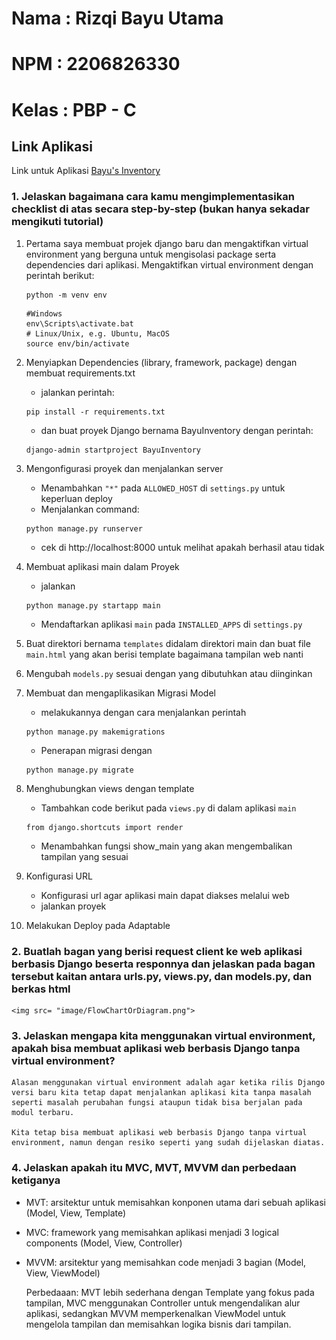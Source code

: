 # Nama        : Rizqi Bayu Utama
# NPM         : 2206826330
# Kelas       : PBP - C

## Link Aplikasi
Link untuk Aplikasi [Bayu's Inventory](https://bayuinventory.adaptable.app/)

### 1. Jelaskan bagaimana cara kamu mengimplementasikan checklist di atas secara step-by-step (bukan hanya sekadar mengikuti tutorial)
1. Pertama saya membuat projek django baru dan mengaktifkan virtual environment yang berguna untuk mengisolasi package serta dependencies dari aplikasi. Mengaktifkan virtual environment dengan perintah berikut:

    ```shell
    python -m venv env
    ```
    ```shell
    #Windows
    env\Scripts\activate.bat
    # Linux/Unix, e.g. Ubuntu, MacOS
    source env/bin/activate
    ```

2. Menyiapkan Dependencies (library, framework, package) dengan membuat requirements.txt 
    - jalankan perintah:

    ```shell
    pip install -r requirements.txt
    ```

    - dan buat proyek Django bernama BayuInventory dengan perintah:

    ```shell
    django-admin startproject BayuInventory
    ```

3. Mengonfigurasi proyek dan menjalankan server
    - Menambahkan `"*"` pada `ALLOWED_HOST` di `settings.py` untuk keperluan deploy
    - Menjalankan command:

    ```shell
    python manage.py runserver 
    ``` 

    - cek di http://localhost:8000 untuk melihat apakah berhasil atau tidak

4. Membuat aplikasi main dalam Proyek
    - jalankan 
    ```shell
    python manage.py startapp main
    ```

    - Mendaftarkan aplikasi `main` pada `INSTALLED_APPS` di `settings.py`

5. Buat direktori bernama `templates` didalam direktori main dan buat file `main.html` yang akan berisi template bagaimana tampilan web nanti

6. Mengubah `models.py` sesuai dengan yang dibutuhkan atau diinginkan

7. Membuat dan mengaplikasikan Migrasi Model
    - melakukannya dengan cara menjalankan perintah 

    ```shell 
    python manage.py makemigrations
    ```
    - Penerapan migrasi dengan

    ```shell
    python manage.py migrate 
    ```

8. Menghubungkan views dengan template
    - Tambahkan code berikut pada `views.py` di dalam aplikasi `main` 

    ```shell
    from django.shortcuts import render 
    ```

    - Menambahkan fungsi show_main yang akan mengembalikan tampilan yang sesuai

9. Konfigurasi URL
    - Konfigurasi url agar aplikasi main dapat diakses melalui web
    - jalankan proyek 

10. Melakukan Deploy pada Adaptable

### 2. Buatlah bagan yang berisi request client ke web aplikasi berbasis Django beserta responnya dan jelaskan pada bagan tersebut kaitan antara urls.py, views.py, dan models.py, dan berkas html

    <img src= "image/FlowChartOrDiagram.png">

### 3. Jelaskan mengapa kita menggunakan virtual environment, apakah bisa membuat aplikasi web berbasis Django tanpa virtual environment?

    Alasan menggunakan virtual environment adalah agar ketika rilis Django versi baru kita tetap dapat menjalankan aplikasi kita tanpa masalah seperti masalah perubahan fungsi ataupun tidak bisa berjalan pada modul terbaru. 

    Kita tetap bisa membuat aplikasi web berbasis Django tanpa virtual environment, namun dengan resiko seperti yang sudah dijelaskan diatas.

### 4. Jelaskan apakah itu MVC, MVT, MVVM dan perbedaan ketiganya
- MVT: arsitektur untuk memisahkan konponen utama dari sebuah aplikasi (Model, View, Template)
- MVC: framework yang memisahkan aplikasi menjadi 3 logical components (Model, View, Controller)
- MVVM: arsitektur yang memisahkan code menjadi 3 bagian (Model, View, ViewModel)

    Perbedaaan: MVT lebih sederhana dengan Template yang fokus pada tampilan, MVC menggunakan Controller untuk mengendalikan alur aplikasi, sedangkan MVVM memperkenalkan ViewModel untuk mengelola tampilan dan memisahkan logika bisnis dari tampilan. 